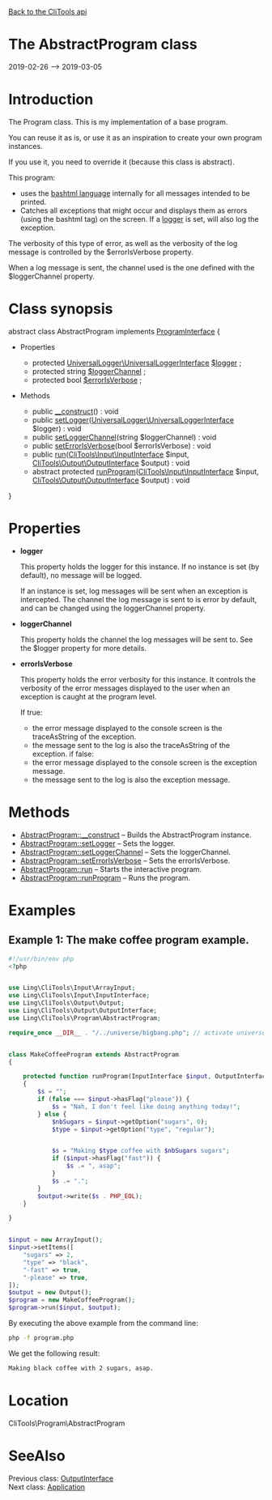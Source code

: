 [Back to the CliTools api](https://github.com/lingtalfi/CliTools/blob/master/doc/api/CliTools.md)



The AbstractProgram class
================
2019-02-26 --> 2019-03-05






Introduction
============

The Program class.
This is my implementation of a base program.

You can reuse it as is, or use it as an inspiration to create your own program instances.

If you use it, you need to override it (because this class is abstract).

This program:

- uses the [bashtml language](https://github.com/lingtalfi/CliTools/blob/master/doc/pages/bashtml.md) internally for all messages intended to be printed.
- Catches all exceptions that might occur and displays them as errors (using the bashtml <error> tag) on the screen.
If a [logger](https://github.com/lingtalfi/UniversalLogger) is set, will also log the exception.

The verbosity of this type of error, as well as the verbosity of the log message is controlled
by the $errorIsVerbose property.

When a log message is sent, the channel used is the one defined with the $loggerChannel property.



Class synopsis
==============


abstract class <span class="pl-k">AbstractProgram</span> implements [ProgramInterface](https://github.com/lingtalfi/CliTools/blob/master/doc/api/CliTools/Program/ProgramInterface.md) {

- Properties
    - protected [UniversalLogger\UniversalLoggerInterface](https://github.com/lingtalfi/UniversalLogger) [$logger](#property-logger) ;
    - protected string [$loggerChannel](#property-loggerChannel) ;
    - protected bool [$errorIsVerbose](#property-errorIsVerbose) ;

- Methods
    - public [__construct](https://github.com/lingtalfi/CliTools/blob/master/doc/api/CliTools/Program/AbstractProgram/__construct.md)() : void
    - public [setLogger](https://github.com/lingtalfi/CliTools/blob/master/doc/api/CliTools/Program/AbstractProgram/setLogger.md)([UniversalLogger\UniversalLoggerInterface](https://github.com/lingtalfi/UniversalLogger) $logger) : void
    - public [setLoggerChannel](https://github.com/lingtalfi/CliTools/blob/master/doc/api/CliTools/Program/AbstractProgram/setLoggerChannel.md)(string $loggerChannel) : void
    - public [setErrorIsVerbose](https://github.com/lingtalfi/CliTools/blob/master/doc/api/CliTools/Program/AbstractProgram/setErrorIsVerbose.md)(bool $errorIsVerbose) : void
    - public [run](https://github.com/lingtalfi/CliTools/blob/master/doc/api/CliTools/Program/AbstractProgram/run.md)([CliTools\Input\InputInterface](https://github.com/lingtalfi/CliTools/blob/master/doc/api/CliTools/Input/InputInterface.md) $input, [CliTools\Output\OutputInterface](https://github.com/lingtalfi/CliTools/blob/master/doc/api/CliTools/Output/OutputInterface.md) $output) : void
    - abstract protected [runProgram](https://github.com/lingtalfi/CliTools/blob/master/doc/api/CliTools/Program/AbstractProgram/runProgram.md)([CliTools\Input\InputInterface](https://github.com/lingtalfi/CliTools/blob/master/doc/api/CliTools/Input/InputInterface.md) $input, [CliTools\Output\OutputInterface](https://github.com/lingtalfi/CliTools/blob/master/doc/api/CliTools/Output/OutputInterface.md) $output) : void

}




Properties
=============

- <span id="property-logger"><b>logger</b></span>

    This property holds the logger for this instance.
    If no instance is set (by default), no message will be logged.
    
    If an instance is set, log messages will be sent when an exception is intercepted.
    The channel the log message is sent to is error by default, and can be changed using the loggerChannel property.
    
    

- <span id="property-loggerChannel"><b>loggerChannel</b></span>

    This property holds the channel the log messages will be sent to.
    See the $logger property for more details.
    
    

- <span id="property-errorIsVerbose"><b>errorIsVerbose</b></span>

    This property holds the error verbosity for this instance.
    It controls the verbosity of the error messages displayed to the user when an exception is caught at the program
    level.
    
    
    If true:
    - the error message displayed to the console screen is the traceAsString of the exception.
    - the message sent to the log is also the traceAsString of the exception.
    if false:
    - the error message displayed to the console screen is the exception message.
    - the message sent to the log is also the exception message.
    
    



Methods
==============

- [AbstractProgram::__construct](https://github.com/lingtalfi/CliTools/blob/master/doc/api/CliTools/Program/AbstractProgram/__construct.md) &ndash; Builds the AbstractProgram instance.
- [AbstractProgram::setLogger](https://github.com/lingtalfi/CliTools/blob/master/doc/api/CliTools/Program/AbstractProgram/setLogger.md) &ndash; Sets the logger.
- [AbstractProgram::setLoggerChannel](https://github.com/lingtalfi/CliTools/blob/master/doc/api/CliTools/Program/AbstractProgram/setLoggerChannel.md) &ndash; Sets the loggerChannel.
- [AbstractProgram::setErrorIsVerbose](https://github.com/lingtalfi/CliTools/blob/master/doc/api/CliTools/Program/AbstractProgram/setErrorIsVerbose.md) &ndash; Sets the errorIsVerbose.
- [AbstractProgram::run](https://github.com/lingtalfi/CliTools/blob/master/doc/api/CliTools/Program/AbstractProgram/run.md) &ndash; Starts the interactive program.
- [AbstractProgram::runProgram](https://github.com/lingtalfi/CliTools/blob/master/doc/api/CliTools/Program/AbstractProgram/runProgram.md) &ndash; Runs the program.


Examples
==========

Example 1: The make coffee program example.
-------------------------------------------



```php
#!/usr/bin/env php
<?php


use Ling\CliTools\Input\ArrayInput;
use Ling\CliTools\Input\InputInterface;
use Ling\CliTools\Output\Output;
use Ling\CliTools\Output\OutputInterface;
use Ling\CliTools\Program\AbstractProgram;

require_once __DIR__ . "/../universe/bigbang.php"; // activate universe


class MakeCoffeeProgram extends AbstractProgram
{

    protected function runProgram(InputInterface $input, OutputInterface $output)
    {
        $s = "";
        if (false === $input->hasFlag("please")) {
            $s = "Nah, I don't feel like doing anything today!";
        } else {
            $nbSugars = $input->getOption("sugars", 0);
            $type = $input->getOption("type", "regular");


            $s = "Making $type coffee with $nbSugars sugars";
            if ($input->hasFlag("fast")) {
                $s .= ", asap";
            }
            $s .= ".";
        }
        $output->write($s . PHP_EOL);
    }

}


$input = new ArrayInput();
$input->setItems([
    "sugars" => 2,
    "type" => "black",
    "-fast" => true,
    "-please" => true,
]);
$output = new Output();
$program = new MakeCoffeeProgram();
$program->run($input, $output);
```


By executing the above example from the command line:

```bash
php -f program.php
```

We get the following result:

```bash
Making black coffee with 2 sugars, asap.
```


Location
=============
CliTools\Program\AbstractProgram


SeeAlso
==============
Previous class: [OutputInterface](https://github.com/lingtalfi/CliTools/blob/master/doc/api/CliTools/Output/OutputInterface.md)<br>Next class: [Application](https://github.com/lingtalfi/CliTools/blob/master/doc/api/CliTools/Program/Application.md)<br>
